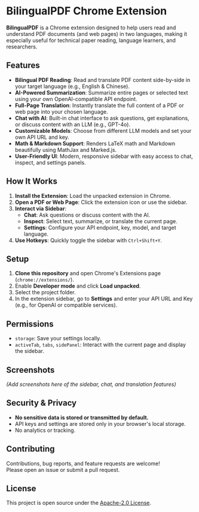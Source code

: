 # BilingualPDF Chrome Extension

**BilingualPDF** is a Chrome extension designed to help users read and understand PDF documents (and web pages) in two languages, making it especially useful for technical paper reading, language learners, and researchers.

## Features

- **Bilingual PDF Reading**: Read and translate PDF content side-by-side in your target language (e.g., English & Chinese).
- **AI-Powered Summarization**: Summarize entire pages or selected text using your own OpenAI-compatible API endpoint.
- **Full-Page Translation**: Instantly translate the full content of a PDF or web page into your chosen language.
- **Chat with AI**: Built-in chat interface to ask questions, get explanations, or discuss content with an LLM (e.g., GPT-4o).
- **Customizable Models**: Choose from different LLM models and set your own API URL and key.
- **Math & Markdown Support**: Renders LaTeX math and Markdown beautifully using MathJax and Marked.js.
- **User-Friendly UI**: Modern, responsive sidebar with easy access to chat, inspect, and settings panels.

## How It Works

1. **Install the Extension**: Load the unpacked extension in Chrome.
2. **Open a PDF or Web Page**: Click the extension icon or use the sidebar.
3. **Interact via Sidebar**:
   - **Chat**: Ask questions or discuss content with the AI.
   - **Inspect**: Select text, summarize, or translate the current page.
   - **Settings**: Configure your API endpoint, key, model, and target language.
4. **Use Hotkeys**: Quickly toggle the sidebar with `Ctrl+Shift+Y`.

## Setup

1. **Clone this repository** and open Chrome's Extensions page (`chrome://extensions/`).
2. Enable **Developer mode** and click **Load unpacked**.
3. Select the project folder.
4. In the extension sidebar, go to **Settings** and enter your API URL and Key (e.g., for OpenAI or compatible services).

## Permissions

- `storage`: Save your settings locally.
- `activeTab`, `tabs`, `sidePanel`: Interact with the current page and display the sidebar.

## Screenshots

*(Add screenshots here of the sidebar, chat, and translation features)*

## Security & Privacy

- **No sensitive data is stored or transmitted by default.**
- API keys and settings are stored only in your browser's local storage.
- No analytics or tracking.

## Contributing

Contributions, bug reports, and feature requests are welcome!  
Please open an issue or submit a pull request.

## License

This project is open source under the [Apache-2.0 License](LICENSE). 
